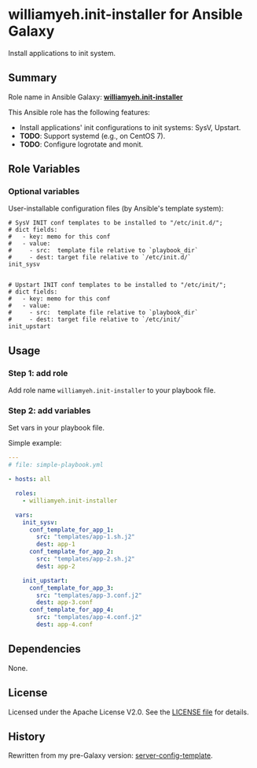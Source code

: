 
williamyeh.init-installer for Ansible Galaxy
============

Install applications to init system.


## Summary

Role name in Ansible Galaxy: **[williamyeh.init-installer](https://galaxy.ansible.com/list#/roles/2730)**

This Ansible role has the following features:

 - Install applications' init configurations to init systems: SysV, Upstart.
 - **TODO**: Support systemd (e.g., on CentOS 7).
 - **TODO**: Configure logrotate and monit.



## Role Variables

### Optional variables

User-installable configuration files (by Ansible's template system):

```
# SysV INIT conf templates to be installed to "/etc/init.d/";
# dict fields:
#   - key: memo for this conf
#   - value:
#     - src:  template file relative to `playbook_dir`
#     - dest: target file relative to `/etc/init.d/`
init_sysv


# Upstart INIT conf templates to be installed to "/etc/init/";
# dict fields:
#   - key: memo for this conf
#   - value:
#     - src:  template file relative to `playbook_dir`
#     - dest: target file relative to `/etc/init/`
init_upstart
```

## Usage


### Step 1: add role

Add role name `williamyeh.init-installer` to your playbook file.


### Step 2: add variables

Set vars in your playbook file.

Simple example:

```yaml
---
# file: simple-playbook.yml

- hosts: all

  roles:
    - williamyeh.init-installer

  vars:
    init_sysv:
      conf_template_for_app_1:
        src: "templates/app-1.sh.j2"
        dest: app-1
      conf_template_for_app_2:
        src: "templates/app-2.sh.j2"
        dest: app-2

    init_upstart:
      conf_template_for_app_3:
        src: "templates/app-3.conf.j2"
        dest: app-3.conf
      conf_template_for_app_4:
        src: "templates/app-4.conf.j2"
        dest: app-4.conf
```



## Dependencies

None.


## License

Licensed under the Apache License V2.0. See the [LICENSE file](LICENSE) for details.


## History

Rewritten from my pre-Galaxy version: [server-config-template](https://github.com/William-Yeh/server-config-template).
